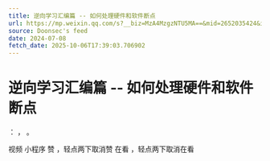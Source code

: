 ```yaml
---
title: 逆向学习汇编篇 -- 如何处理硬件和软件断点
url: https://mp.weixin.qq.com/s?__biz=MzA4MzgzNTU5MA==&mid=2652035424&idx=2&sn=540f0a238f6252738743958108269201
source: Doonsec's feed
date: 2024-07-08
fetch_date: 2025-10-06T17:39:03.706902
---
```


# 逆向学习汇编篇 -- 如何处理硬件和软件断点

：
，
。

视频
小程序
赞
，轻点两下取消赞
在看
，轻点两下取消在看